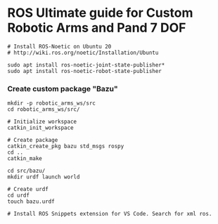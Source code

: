 # ROS Ultimate guide for Custom Robotic Arms and Pand 7 DOF

```
# Install ROS-Noetic on Ubuntu 20
# http://wiki.ros.org/noetic/Installation/Ubuntu

sudo apt install ros-noetic-joint-state-publisher*
sudo apt install ros-noetic-robot-state-publisher
```

### Create custom package "Bazu"

```
mkdir -p robotic_arms_ws/src
cd robotic_arms_ws/src/

# Initialize workspace
catkin_init_workspace

# Create package
catkin_create_pkg bazu std_msgs rospy
cd ..
catkin_make

cd src/bazu/
mkdir urdf launch world

# Create urdf
cd urdf
touch bazu.urdf

# Install ROS Snippets extension for VS Code. Search for xml ros.
```


